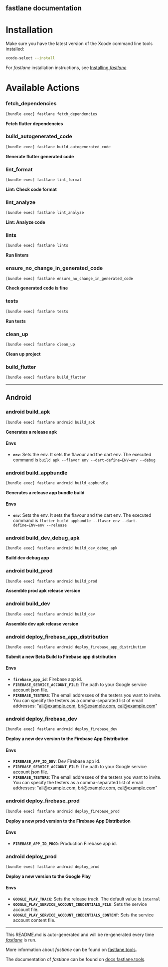 fastlane documentation
----

# Installation

Make sure you have the latest version of the Xcode command line tools installed:

```sh
xcode-select --install
```

For _fastlane_ installation instructions, see [Installing _fastlane_](https://docs.fastlane.tools/#installing-fastlane)

# Available Actions

### fetch_dependencies

```sh
[bundle exec] fastlane fetch_dependencies
```

**Fetch flutter dependencies**

### build_autogenerated_code

```sh
[bundle exec] fastlane build_autogenerated_code
```

**Generate flutter generated code**

### lint_format

```sh
[bundle exec] fastlane lint_format
```

**Lint: Check code format**

### lint_analyze

```sh
[bundle exec] fastlane lint_analyze
```

**Lint: Analyze code**

### lints

```sh
[bundle exec] fastlane lints
```

**Run linters**

### ensure_no_change_in_generated_code

```sh
[bundle exec] fastlane ensure_no_change_in_generated_code
```

**Check generated code is fine**

### tests

```sh
[bundle exec] fastlane tests
```

**Run tests**

### clean_up

```sh
[bundle exec] fastlane clean_up
```

**Clean up project**

### build_flutter

```sh
[bundle exec] fastlane build_flutter
```



----


## Android

### android build_apk

```sh
[bundle exec] fastlane android build_apk
```

**Generates a release apk**

#### Envs
 * **`env`**: Sets the env. It sets the flavour and the dart env. The executed command is `build apk --flavor env --dart-define=ENV=env --debug`

### android build_appbundle

```sh
[bundle exec] fastlane android build_appbundle
```

**Generates a release app bundle build**

#### Envs
 * **`env`**: Sets the env. It sets the flavour and the dart env. The executed command is `flutter build appbundle --flavor env --dart-define=ENV=env --release`

### android build_dev_debug_apk

```sh
[bundle exec] fastlane android build_dev_debug_apk
```

**Build dev debug app**

### android build_prod

```sh
[bundle exec] fastlane android build_prod
```

**Assemble prod apk release version**

### android build_dev

```sh
[bundle exec] fastlane android build_dev
```

**Assemble dev apk release version**

### android deploy_firebase_app_distribution

```sh
[bundle exec] fastlane android deploy_firebase_app_distribution
```

**Submit a new Beta Build to Firebase app distribution**

#### Envs
 * **`firebase_app_id`**: Firebase app id.
 * **`FIREBASE_SERVICE_ACCOUNT_FILE`**: The path to your Google service account json file.
 * **`FIREBASE_TESTERS`**: The email addresses of the testers you want to invite.
 You can specify the testers as a comma-separated list of email addresses: "ali@example.com, bri@example.com, cal@example.com"


### android deploy_firebase_dev

```sh
[bundle exec] fastlane android deploy_firebase_dev
```

**Deploy a new dev version to the Firebase App Distribution**

#### Envs
 * **`FIREBASE_APP_ID_DEV`**: Dev Firebase app id.
 * **`FIREBASE_SERVICE_ACCOUNT_FILE`**: The path to your Google service account json file.
 * **`FIREBASE_TESTERS`**: The email addresses of the testers you want to invite.
 You can specify the testers as a comma-separated list of email addresses: "ali@example.com, bri@example.com, cal@example.com"


### android deploy_firebase_prod

```sh
[bundle exec] fastlane android deploy_firebase_prod
```

**Deploy a new prod version to the Firebase App Distribution**

#### Envs
 * **`FIREBASE_APP_ID_PROD`**: Production Firebase app id.


### android deploy_prod

```sh
[bundle exec] fastlane android deploy_prod
```

**Deploy a new version to the Google Play**

#### Envs
 * **`GOOGLE_PLAY_TRACK`**: Sets the release track. The default value is `internal`
 * **`GOOGLE_PLAY_SERVICE_ACCOUNT_CREDENTIALS_FILE`**: Sets the service account file.
 * **`GOOGLE_PLAY_SERVICE_ACCOUNT_CREDENTIALS_CONTENT`**: Sets the service account content file.

----

This README.md is auto-generated and will be re-generated every time [_fastlane_](https://fastlane.tools) is run.

More information about _fastlane_ can be found on [fastlane.tools](https://fastlane.tools).

The documentation of _fastlane_ can be found on [docs.fastlane.tools](https://docs.fastlane.tools).
